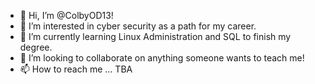 - 👋 Hi, I’m @ColbyOD13!
- 👀 I’m interested in cyber security as a path for my career.
- 🌱 I’m currently learning Linux Administration and SQL to finish my degree.
- 💞️ I’m looking to collaborate on anything someone wants to teach me!
- 📫 How to reach me ... TBA

<!---
ColbyOD13/ColbyOD13 is a ✨ special ✨ repository because its `README.md` (this file) appears on your GitHub profile.
You can click the Preview link to take a look at your changes.
--->
